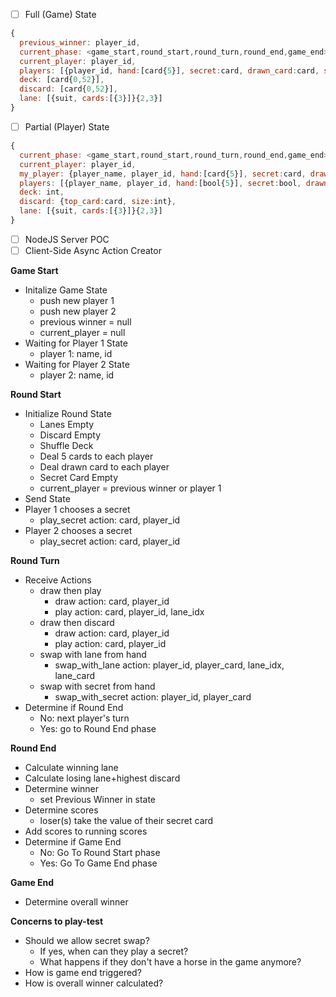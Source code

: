 - [ ] Full (Game) State
```javascript
{
  previous_winner: player_id,
  current_phase: <game_start,round_start,round_turn,round_end,game_end>,
  current_player: player_id,
  players: [{player_id, hand:[card{5}], secret:card, drawn_card:card, swap_card:card, score}{2,3}],
  deck: [card{0,52}],
  discard: [card{0,52}],
  lane: [{suit, cards:[{3}]}{2,3}]
}
```
- [ ] Partial (Player) State
```javascript
{
  current_phase: <game_start,round_start,round_turn,round_end,game_end>,
  current_player: player_id,
  my_player: {player_name, player_id, hand:[card{5}], secret:card, drawn_card:card, swap_card:card, score},
  players: [{player_name, player_id, hand:[bool{5}], secret:bool, drawn_card:bool, swap_card:bool, score}{2,3}],
  deck: int,
  discard: {top_card:card, size:int},
  lane: [{suit, cards:[{3}]}{2,3}]
}
```
- [ ] NodeJS Server POC
- [ ] Client-Side Async Action Creator

**Game Start**
* Initalize Game State
  * push new player 1
  * push new player 2
  * previous winner = null
  * current_player = null
* Waiting for Player 1 State
  * player 1: name, id
* Waiting for Player 2 State
  * player 2: name, id  

**Round Start**
* Initialize Round State
  * Lanes Empty
  * Discard Empty
  * Shuffle Deck
  * Deal 5 cards to each player
  * Deal drawn card to each player
  * Secret Card Empty
  * current_player = previous winner or player 1
* Send State
* Player 1 chooses a secret
  * play_secret action: card, player_id
* Player 2 chooses a secret
  * play_secret action: card, player_id

**Round Turn**
* Receive Actions
  * draw then play
    * draw action: card, player_id
    * play action: card, player_id, lane_idx
  * draw then discard
    * draw action: card, player_id
    * play action: card, player_id
  * swap with lane from hand
    * swap_with_lane action: player_id, player_card, lane_idx, lane_card
  * swap with secret from hand
    * swap_with_secret action: player_id, player_card
* Determine if Round End
  * No: next player's turn
  * Yes: go to Round End phase

**Round End**
* Calculate winning lane
* Calculate losing lane+highest discard
* Determine winner
  * set Previous Winner in state
* Determine scores
  * loser(s) take the value of their secret card
* Add scores to running scores
* Determine if Game End
  * No: Go To Round Start phase
  * Yes: Go To Game End phase
  
**Game End**
  * Determine overall winner
  
**Concerns to play-test**
* Should we allow secret swap?
  * If yes, when can they play a secret?
  * What happens if they don't have a horse in the game anymore?
* How is game end triggered?
* How is overall winner calculated?
